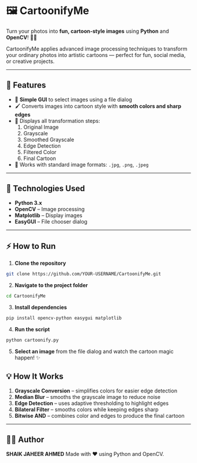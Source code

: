 # 🖼️ CartoonifyMe

Turn your photos into **fun, cartoon-style images** using **Python** and **OpenCV**! 🎨✨  

CartoonifyMe applies advanced image processing techniques to transform your ordinary photos into artistic cartoons — perfect for fun, social media, or creative projects.  

---

## 🚀 Features
- 🎯 **Simple GUI** to select images using a file dialog  
- 🖌️ Converts images into cartoon style with **smooth colors and sharp edges**  
- 👀 Displays all transformation steps:
  1. Original Image  
  2. Grayscale  
  3. Smoothed Grayscale  
  4. Edge Detection  
  5. Filtered Color  
  6. Final Cartoon  
- 📸 Works with standard image formats: `.jpg`, `.png`, `.jpeg`  

---

## 🧰 Technologies Used
- **Python 3.x**  
- **OpenCV** – Image processing  
- **Matplotlib** – Display images  
- **EasyGUI** – File chooser dialog  

---

## ⚡ How to Run
1. **Clone the repository**
```bash
git clone https://github.com/YOUR-USERNAME/CartoonifyMe.git
````

2. **Navigate to the project folder**

```bash
cd CartoonifyMe
```

3. **Install dependencies**

```bash
pip install opencv-python easygui matplotlib
```

4. **Run the script**

```bash
python cartoonify.py
```

5. **Select an image** from the file dialog and watch the cartoon magic happen! ✨



## 💡 How It Works

1. **Grayscale Conversion** – simplifies colors for easier edge detection
2. **Median Blur** – smooths the grayscale image to reduce noise
3. **Edge Detection** – uses adaptive thresholding to highlight edges
4. **Bilateral Filter** – smooths colors while keeping edges sharp
5. **Bitwise AND** – combines color and edges to produce the final cartoon

---

## 👨‍💻 Author

**SHAIK JAHEER AHMED**
Made with ❤️ using Python and OpenCV.


